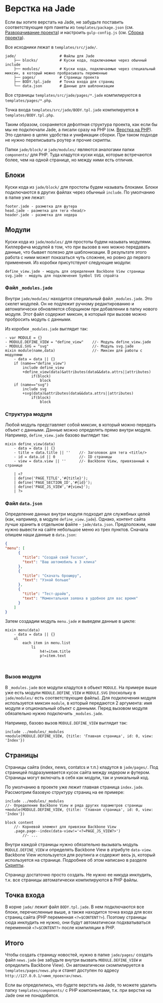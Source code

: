 # Верстка на Jade

Если вы хотите верстать на Jade, не забудьте поставить соответствующие npm пакеты из `templates/package.json` (см. [Разворачивание проекта](deployment.md)) и настроить `gulp-config.js` (см. [Сборка проекта](build.md)).

Все исходники лежат в `templates/src/jade/`.

```
jade/                    # Файлы для Jade
    ├── blocks/          # Куски кода, подключаемые через обычный include
    ├── modules/         # Куски кода, подключаемые через специальный миксин, в который можно пробрасывать переменные
    ├── pages/           # Страницы проекта
    ├── BODY.tpl.jade    # Точка входа для страниц
    └── data.json        # Данные для шаблонизации
```

Все страницы `templates/src/jade/pages/*.jade` компилируются в `templates/pages/*.php`. 

Точка входа `templates/src/jade/BODY.tpl.jade` компилируется в `templates/BODY.tpl.php`. 

Таким образом, сохраняется дефолтная структура проекта, как если бы мы не подключали Jade, а писали сразу на PHP (см. [Верстка на PHP](php.md)). Это сделано в целях удобства и унификации сборки. При таком подходе не нужно переписывать роутер и прочие скрипты.

Папки `jade/block/` и `jade/modules/` являются аналогами папки `components/` для PHP. Туда кладутся куски кода, которые встречаются более, чем на одной странице, но между ними есть отличия.

## Блоки

Куски кода из `jade/block/` для простоты будем называть блоками. Блоки подключаются в других файлах через обычный `include`. По умолчанию в папке уже лежат:

```
footer.jade - разметка для футера
head.jade - разметка для тега <head/>
header.jade - разметка для хедера
```

## Модули

Куски кода из `jade/modules/` для простоты будем называть модулями. Киллерфича модулей в том, что при вызове в них можно передавать данные, что бывает полезно для шаблонизации. В результате этого работа с ними может показаться чуть сложнее, но ровно до первого применения. Из коробки присутствуют следующие модули:

```
define_view.jade - модуль для определения Backbone View страницы
svg.jade - модуль для подключения Symbol SVG спрайта
```

### Файл `_modules.jade`

Внутри `jade/modules/` находится специальный файл `_modules.jade`. Это скелет модулей. Он не подлежит ручному редактированию и автоматически обновляется сборщиком при добавлении в папку нового модуля. Этот файл содержит миксин, в который при вызове можно пробросить модуль с данными. 

Из коробки `_modules.jade` выглядит так:

```jade
- var MODULE = {}
- MODULE.DEFINE_VIEW = "define_view"    //- Модуль define_view.jade
- MODULE.SVG = "svg"                    //- Модуль svg.jade
mixin module(name,data)                 //- Миксин для работы с модулями
	- data = data || {}
	if (name=="define_view")
		include define_view
		+define_view(data)&attributes(data&&data.attrs||attributes)
			if(block)
				block
	if (name=="svg")
		include svg
		+svg(data)&attributes(data&&data.attrs||attributes)
			if(block)
				block
```

### Структура модуля

Любой модуль представляет собой миксин, в который можно передать объект с данными. Данные можно определять прямо внутри модуля. Например, `define_view.jade` базово выглядит так:

```jade
mixin define_view(data)
    - data = data || {}
    - title = data.title || ''    //- Заголовок для тега <title/>
    - id = data.id || 0           //- ID страницы
    - view = data.view || ''      //- Backbone View, привязанный к странице

    | <?
    | define('PAGE_TITLE','#{title}');
    | define('PAGE_SECTION_ID','#{id}');
    | define('PAGE_JS_VIEW','#{view}');
    | ?>
```

### Файл `data.json`

Определение данных внутри модуля подходит для служебных целей (как, например, в модуле `define_view.jade`). Однако, контент сайта лучше хранить в отдельном файле - `jade/data.json`. Предположим, нам нужно вывести на сайте небольшое меню из трех пунктов. Сначала опишем наши данные в `data.json`:

```json
{
"menu": [
      {
        "title": "Создай свой Tucson",
        "text": "Ваш автомобиль в 3 клика"
      },
      {
        "title": "Скачать брошюру",
        "text": "Узнай больше"
      },
      {
        "title": "Тест-драйв",
        "text": "Моментальная заявка в удобное для вас время"
      }
    ]
}
```

Затем создадим модуль `menu.jade` и выведем данные в цикле:
```jade
mixin menu(data)
    - data = data || {}
    ul
        each item in menu.list
            li
                h4!=item.title
                p!=item.text

                    
```

### Вызов модуля

В `_modules.jade` все модули кладутся в объект `MODULE`. На примере выше уже есть модули `MODULE.DEFINE_VIEW` и `MODULE.SVG` (поскольку в `jade/modules/` есть соответствующие файлы). Для подключения модуля используется миксин `module`, в который передаются 2 аргумента: имя модуля и опциональный объект с данными. Перед вызовом модуля обязательно нужно подключить `_modules.jade`.

Например, базово вызов `MODULE.DEFINE_VIEW` выглядит так:

```jade
include ../modules/_modules
+module(MODULE.DEFINE_VIEW, {title: 'Главная страница', id: 0, view: 'Index'})
```

## Страницы

Страницы сайта (index, news, contatcs и т.п.) кладутся в `jade/pages/`. Под страницей подразумевается кусок сайта между хедером и футером. Страницы могут включать в себя как модули, так и уникальный код.

По умолчанию в проекте уже лежит главная страница `index.jade`. Рассмотрим базовую структуру страниц на ее примере:

```jade
include ../modules/_modules
//- Определение Backbone View и ряда других параметров страницы
+module(MODULE.DEFINE_VIEW, {title: 'Главная страница', id: 0, view: 'Index'})

block content
    //- Корневой элемент для привязки Backbone View
    .page.page--index(data-view!='<?=PAGE_JS_VIEW?>') 
        //- ...
```

Внутри каждой страницы нужно обязательно вызывать модуль `MODULE.DEFINE_VIEW` и определять Backbone View в атрибуте `data-view`. Backbone View используется для роутинга и содержит весь js, который иcпользуется на странице. Подробнее об этом написано в разделе [Скрипты](js.md).

Страницу достаточно просто создать. Не нужно ее никуда инклудить, т.к. все страницы автоматически компилируются в PHP файлы.

## Точка входа

В корне `jade/` лежит файл `BODY.tpl.jade`. В нем подключаются все блоки, перечисленные выше, а также находится точка входа для всех страниц сайта (PHP переменная `<?=$CONTENT?>`). Поэтому страницы сюда инклудить не нужно, они будут автоматически подхватываться переменной `<?=$CONTENT?>` после компиляции в PHP.

## Итого

Чтобы создать страницу новостей, нужно в папке `jade/pages/` создать файл `news.jade` (не забудьте внутри вызвать `MODULE.DEFINE_VIEW` и определить Backbone View). Он автоматически скомпилируется в `templates/pages/news.php` и станет доступен по адресу `http://127.0.0.1/<имя_проекта>/news`.

Если вы определились, что будете верстать на Jade, то можете удалить папку `templates/components/` с PHP компонентами, т.к. при верстке на Jade они не понадобятся.